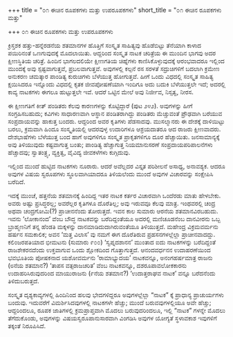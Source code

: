 +++
title = "೦೧ ಈಚಿನ ರೂಪಕಗಳು ಮತ್ತು ಉಪರೂಪಕಗಳು"
short_title = "೦೧ ಈಚಿನ ರೂಪಕಗಳು ಮತ್ತು"

+++
೦೧ ಈಚಿನ ರೂಪಕಗಳು ಮತ್ತು ಉಪರೂಪಕಗಳು



ಕ್ರಿಸ್ತಶಕ ಹತ್ತು-ಹನ್ನೆರಡನೆಯ ಶತಮಾನಗಳ ಹೊತ್ತಿಗೆ ಸಂಸ್ಕೃತ ಸಾಹಿತ್ಯವು ಹೊಡೆಬಿಟ್ಟು ತೆನೆಯಾಗಿ ಕಾಳಾದ ಪಯಿರಿನಂತೆ ಒಣಗುವುದಕ್ಕೆ ಮೊದಲಾಯಿತು. ಆದ್ದರಿಂದ ಸಂಸ್ಕೃತ ನಾಟಕ ಚರಿತ್ರೆಯ ಈ ಮುಂದಿನ ಭಾಗವು ಅದರ ಕ್ಷೀಣಸ್ಥಿತಿಯ ಚರಿತ್ರೆ. ಹಿಂದಿನ ಭಾಗಲದಲಿಯೇ ಕ್ಷೀಣಗತಿಯ ಚಿಹ್ನೆಗಳು ಕಾಣಿಸಿಕೊಳ್ಳುವುದಕ್ಕೆ ಆರಂಭವಾದರೂ ಇಲ್ಲಿಂದ ಮುಂದಕ್ಕೆ ಅವು ಸ್ಪಷ್ಟವಾಗುತ್ತವೆ, ಪ್ರಬಲವಾಗುತ್ತವೆ. ಅವುಗಳಲ್ಲಿ ಕಲ್ಪನೆ ರಸ ಸರಳತೆ ಸದ್ರುಚಿಗಳಿಗೆ ಬದಲಾಗಿ ಕ್ರಮೇಣ ಅನುಕರಣ ಚಮತ್ಕಾರ ಪಾಂಡಿತ್ಯ ಕುರುಚಿಗಳು ಬೆಳೆಯುತ್ತ ಹೋಗುತ್ತವೆ. ಹೀಗೆ ಒಂದು ವಿಧದಲ್ಲಿ ಸಂಸ್ಕೃತ ಸಾಹಿತ್ಯ ಕ್ಷಯಿಸಿದರೂ ಇನ್ನೊಂದು ವಿಧದಲ್ಲಿ ಕೃತಕ ಜೀವಪೋಷಣೆಯಾಗಿ ಇಂದಿಗೂ ಅದು ಬದುಕಿ ಬೆಳೆಯುತ್ತಲೇ ಇದೆ; ಅದರಲ್ಲಿ ಕಾವ್ಯ ನಾಟಕಗಳು ಈಗಲೂ ಹುಟ್ಟುತ್ತಲೇ ಇವೆ. ಆದರೆ ಒಟ್ಟಿನ ಮೇಲೆ ಅವು ನಿರ್ಜೀವ, ನಿಸ್ಸತ್ವ, ನೀರಸ.

ಈ ಕ್ಷೀಣಗತಿಗೆ ಕೀತ್ ಪಂಡಿತರು ಕೆಲವು ಕಾರಣಗಳನ್ನು ಕೊಟ್ಟಿದ್ದಾರೆ (ಪುಟ ೨೪೨). ಅವುಗಳನ್ನು ಹೀಗೆ ಸಂಗ್ರಹಿಸಬಹುದು; ಕವಿಗಳು ಸಾಧಾರಣವಾಗಿ ಆಸ್ಥಾನ ಪಂಡಿತರಾಗಿದ್ದು ಪಂಡಿತರು ಮೆಚ್ಚುವಂತೆ ಪ್ರೌಢವಾಗಿ ಬರೆಯುವ ಸಂಪ್ರದಾಯವನ್ನು ಹಾಕುತ್ತ ಬಂದರು. ಆದ್ದರಿಂದ ಅವರ ಕೃತಿಗಳು ಪೆಡಸಾದವು. ಮುಸಲ್ಮಾನರು ಈ ದೇಶಕ್ಕೆ ದಾಳಿಯಿಟ್ಟು ಬರಲು, ಕ್ರಮವಾಗಿ ಹಿಂದೂ ಸಂಸ್ಕೃತಿಯಲ್ಲಿ ಆದರವುಳ್ಳ ಉದಾರಿಗಳೂ ಆಶ್ರಯದಾತರೂ ಆದ ರಾಜರು ಕ್ಷೀಣವಾದರು. ದೇಶಭಾಷೆಗಳು ಬೆಳೆಯುತ್ತ ಬಂದ ಹಾಗೆ ಅವುಗಳಿಗೂ ಸಂಸ್ಕೃತ ಪ್ರಾಕೃತಗಳಿಗೂ ದೂರ ಹೆಚ್ಚಾಯಿತು. ಜನಸಾಮಾನ್ಯಕ್ಕೆ ಅವು ತಿಳಿಯುವುದು ಕಷ್ಟವಾಗುತ್ತ ಬಂತು; ಪಾಂಡಿತ್ಯ ಹೆಚ್ಚಾಗುತ್ತ ನಿಯಮಾನುಸರಣೆ ಸಂಪ್ರದಾಯಪರಿಪಾಲನೆಗಳು ಹೆಚ್ಚಾದವು; ಸ್ವಾತಂತ್ರ್ಯ, ವ್ಯಕ್ತಿತ್ವ, ವೈವಿದ್ಯ ಜೀವಕಳೆಗಳು ಕುಗ್ಗಿದುವು.

ಇಲ್ಲಿಂದ ಮುಂದೆ ಹುಟ್ಟಿದ ನಾಟಕಗಳು ನೂರಾರು. ಆದರೆ ಅವೆಲ್ಲದರ ವಿಸ್ತೃತ ಪರಿಶೀಲನೆ ಅಸಾಧ್ಯ, ಅನಾವಶ್ಯಕ. ಆದರೂ ಅವುಗಳ ವಿಷಯ ಸ್ವರೂಪಗಳು ಸ್ಥೂಲವಾಗಿಯಾದರೂ ತಿಳಿಯಲೆಂದು ಮುಂದೆ ಅವುಗಳ ವಿಚಾರವನ್ನು ಸಂಕ್ಷೇಪಿಸಿ ಬರೆದಿದೆ.

ಇದಕ್ಕೆ ಮುಂಚೆ, ಹತ್ತನೆಯ ಶತಮಾನಕ್ಕೆ ಹಿಂದಿದ್ದ ಇತರ ನಾಟಕ ಕರ್ತರ ವಿಚಾರವಾಗಿ ಒಂದೆರಡು ಮಾತು ಹೇಳಬೇಕು. ಅವರು ಅಷ್ಟು ಪ್ರಸಿದ್ಧರಲ್ಲ; ಅವರೆಲ್ಲರ ಕೃತಿಗಳೂ ದೊರೆತಿಲ್ಲ; ಅವು ಇರುವವೂ ಕೆಲವು ಮಾತ್ರ. ಇಂಥವರಲ್ಲಿ ಚಂದ್ರ ಅಥವಾ ಚಂದ್ರಗೋಮಿ(?) ಪ್ರಾಚೀನನೆಂದು ತೋರುತ್ತದೆ. ಇವನ ಕಾಲ ಸುಮಾರು ಆರನೆಯ ಶತಮಾನವಿರಬಹುದು. ಇವನು ‘ಲೋಕಾನಂದ’ ವೆಂಬ ಬೌದ್ಧ ನಾಟಕವನ್ನು ಬರೆದಿದ್ದಂತೆಯೂ ಅದರಲ್ಲಿ ಮಣಿಚೂಡನೆಂಬ ದಾನವೀರನು ಒಬ್ಬ ಬ್ರಾಹ್ಮಣನಿಗೆ ತನ್ನ ಹೆಂಡತಿ ಮಕ್ಕಳನ್ನು ದಾನಮಾಡಿದುದಾಗಿರುವಂತೆಯೂ ತಿಳಿಯುತ್ತದೆ. ಮಹೇಂದ್ರ ವಿಕ್ರಮವರ್ಮನು ಹರ್ಷನ ಸಮಕಾಲಿಕ; ಅವನ ‘ಮತ್ತ ವಿಲಾಸ’ ವು ನಮಗೆ ಈಗ ದೊರೆತಿರುವ ಪ್ರಹಸನಗಳಲ್ಲೆಲ್ಲಾ ಪ್ರಾಚೀನವಾದದ್ದು. ಕಲಿಂಜರಪತಿಯಾದ ಭೀಮಟನು (ಸುಮಾರು ೯೦೦) ‘ಸ್ವಪ್ನದಶಾನನ’ ಮುಂತಾದ ಐದು ನಾಟಕಗಳನ್ನು ಬರೆದಿದ್ದಂತೆ ರಾಜಶೇಕರನದೆಂದು ಉಕ್ತವಾಗುವ ಒಂದು ಶ್ಲೋಕದಿಂದ ಗೊತ್ತಾಗುತ್ತದೆ. ಆನಂದವರ್ಧನನ ಉದಾಹರಣೆಯಿಂದ ಭವಭೂತಿಯ ಪೋಷಕನಾದ ಯಶೋವರ್ಮನು ‘ರಾಮಾಭ್ಯುದಯ’ ನಾಟಕವನ್ನೂ, ಅನಂಗಹರ್ಷಮಾತ್ರ ರಾಜನು (೮ನೆಯ ಶತಮಾನ?) ‘ತಾಪಸ ವತ್ಸರಾಜಚರಿತ’ ವೆಂಬ ನಾಟಕವನ್ನೂ, ದಶರೂಪಾವಲೋಕಕಾರನು ಉದಾಹರಿಸಿರುವುದರಿಂದ ಮಾಯುರಾಜನು (೯ನೆಯ ಶತಮಾನ?) ‘ಉದಾತ್ತರಾಘವ ನಾಟಕ’ ವನ್ನೂ ಬರೆದನೆಂದು ತಿಳಿದುಬರುತ್ತದೆ.

ಸಂಸ್ಕೃತ ದೃಶ್ಯಕಾವ್ಯಗಳಲ್ಲಿ ಹಿಂದಿನಿಂದ ಹಲವು ಭೇದಗಳಿದ್ದರೂ ಅವುಗಳಲ್ಲೆಲ್ಲಾ “ನಾಟಕ” ಕ್ಕೆ ಪ್ರಾಧಾನ್ಯ ಪ್ರಾಚುರ್ಯಗಳು ಬಂದುವು. ಇದುವರೆಗೆ ವಿಮರ್ಶಿಸಿದವುಗಳಲ್ಲಿ ನಾಟಕಗಳೇ ಹೆಚ್ಚು; ಮುಂದೆ ಬರುವವುಗಳಲ್ಲಿಯೂ ಅವೇ ಹೆಚ್ಚು; ಆದ್ದರಿಂದಲೂ, ರೂಪಕ ಜಾತಿಗಳಲ್ಲಿ ಕ್ರಮಪ್ರಾಪ್ತವಾಗಿ ಮೊದಲು ಬರುವುದರಿಂದಲೂ, ಇಲ್ಲಿ “ನಾಟಕ” ಗಳನ್ನೇ ಮೊದಲು ತೆಗೆದುಕೊಂಡು, ಅವುಗಳನ್ನು ವಿಷಯಸ್ವರೂಪಾನುಸಾರವಾಗಿ ವಿಂಗಡಿಸಿ ಅವುಗಳ ಯೋಗ್ಯತೆ ಸ್ಥಳಾವಕಾಶ ಇವುಗಳಿಗೆ ತಕ್ಕಂತೆ ನಿರೂಪಿಸಿದೆ.


